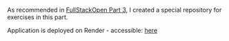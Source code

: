 As recommended in [FullStackOpen Part 3](https://fullstackopen.com/en/part3/node_js_and_express#exercises-3-1-3-6), I created a special repository for exercises in this part.

Application is deployed on Render - accessible: [here](https://phonebook-cqgk.onrender.com)
